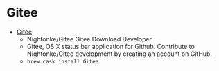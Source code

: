 # Gitee
- [Gitee](https://github.com/Nightonke/Gitee)
  -  Nightonke/Gitee Gitee Download Developer
  - Gitee, OS X status bar application for Github. Contribute to Nightonke/Gitee development by creating an account on GitHub.
  - `brew cask install Gitee`
